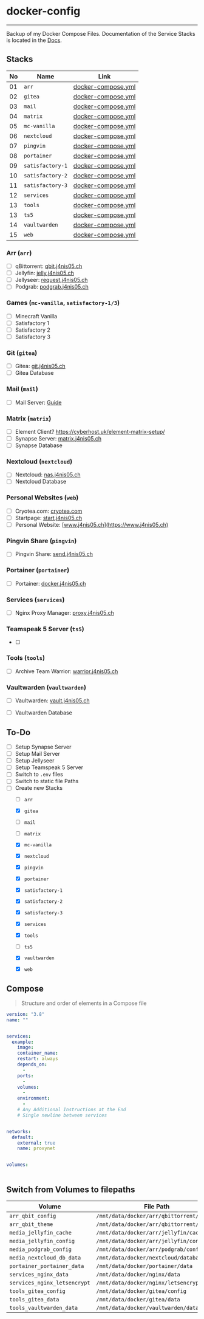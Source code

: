 # docker-config
---
Backup of my Docker Compose Files.
Documentation of the Service Stacks is located in the [Docs](docs/README.md).


## Stacks
| No | Name             | Link                                                           |
| -- | ---------------- | -------------------------------------------------------------- |
| 01 | `arr`            | [docker-compose.yml](stacks/arr/docker-compose.yml)            |
| 02 | `gitea`          | [docker-compose.yml](stacks/gitea/docker-compose.yml)          |
| 03 | `mail`           | [docker-compose.yml](stacks/mail/docker-compose.yml)           |
| 04 | `matrix`         | [docker-compose.yml](stacks/matrix/docker-compose.yml)         |
| 05 | `mc-vanilla`     | [docker-compose.yml](stacks/mc-vanilla/docker-compose.yml)     |
| 06 | `nextcloud`      | [docker-compose.yml](stacks/nextcloud/docker-compose.yml)      |
| 07 | `pingvin`        | [docker-compose.yml](stacks/pingvin/docker-compose.yml)        |
| 08 | `portainer`      | [docker-compose.yml](stacks/portainer/docker-compose.yml)      |
| 09 | `satisfactory-1` | [docker-compose.yml](stacks/satisfactory-1/docker-compose.yml) |
| 10 | `satisfactory-2` | [docker-compose.yml](stacks/satisfactory-2/docker-compose.yml) |
| 11 | `satisfactory-3` | [docker-compose.yml](stacks/satisfactory-3/docker-compose.yml) |
| 12 | `services`       | [docker-compose.yml](stacks/services/docker-compose.yml)       |
| 13 | `tools`          | [docker-compose.yml](stacks/tools/docker-compose.yml)          |
| 13 | `ts5`            | [docker-compose.yml](stacks/ts5/docker-compose.yml)            |
| 14 | `vaultwarden`    | [docker-compose.yml](stacks/vaultwarden/docker-compose.yml)    |
| 15 | `web`            | [docker-compose.yml](stacks/web/docker-compose.yml)            |

### Arr (`arr`)
* [ ] qBittorrent:          [qbit.j4nis05.ch](https://qbit.j4nis05.ch)
* [ ] Jellyfin:             [jelly.j4nis05.ch](https://jelly.j4nis05.ch)
* [ ] Jellyseer:            [request.j4nis05.ch](https://request.j4nis05.ch)
* [ ] Podgrab:              [podgrab.j4nis05.ch](https://podgrab.j4nis05.ch)

### Games (`mc-vanilla`, `satisfactory-1/3`)
* [ ] Minecraft Vanilla
* [ ] Satisfactory 1
* [ ] Satisfactory 2
* [ ] Satisfactory 3

### Git (`gitea`)
* [ ] Gitea:                [git.j4nis05.ch](https://git.j4nis05.ch)
* [ ] Gitea Database

### Mail (`mail`)
* [ ] Mail Server:          [Guide](https://www.libe.net/docker-mailserver)

### Matrix (`matrix`)
* [ ] Element Client? https://cyberhost.uk/element-matrix-setup/
* [ ] Synapse Server:       [matrix.j4nis05.ch](https://matrix.j4nis05.ch)
* [ ] Synapse Database

### Nextcloud (`nextcloud`)
* [ ] Nextcloud:            [nas.j4nis05.ch](https://nas.j4nis05.ch)
* [ ] Nextcloud Database

### Personal Websites (`web`)
* [ ] Cryotea.com:          [cryotea.com](http://cryotea.com)
* [ ] Startpage:            [start.j4nis05.ch](https://start.j4nis05.ch)
* [ ] Personal Website:     [www.j4nis05.ch](https://www.j4nis05.ch)

### Pingvin Share (`pingvin`)
* [ ] Pingvin Share:        [send.j4nis05.ch](https://send.j4nis05.ch)

### Portainer (`portainer`)
* [ ] Portainer:            [docker.j4nis05.ch](https://docker.j4nis05.ch)

### Services (`services`)
* [ ] Nginx Proxy Manager:  [proxy.j4nis05.ch](https://proxy.j4nis05.ch)

### Teamspeak 5 Server (`ts5`)
* [ ] 

### Tools (`tools`)
* [ ] Archive Team Warrior: [warrior.j4nis05.ch](https://warrior.j4nis05.ch)

### Vaultwarden (`vaultwarden`)
* [ ] Vaultwarden:          [vault.j4nis05.ch](https://vault.j4nis05.ch)
* [ ] Vaultwarden Database


## To-Do
* [ ] Setup Synapse Server
* [ ] Setup Mail Server
* [ ] Setup Jellyseer
* [ ] Setup Teamspeak 5 Server
* [ ] Switch to `.env` files
* [ ] Switch to static file Paths
* [ ] Create new Stacks
  * [ ] `arr`
  * [X] `gitea`
  * [ ] `mail`
  * [ ] `matrix`
  * [X] `mc-vanilla`
  * [X] `nextcloud`
  * [X] `pingvin`
  * [X] `portainer`
  * [X] `satisfactory-1`
  * [X] `satisfactory-2`
  * [X] `satisfactory-3`
  * [X] `services`
  * [X] `tools`
  * [ ] `ts5`
  * [X] `vaultwarden`
  * [X] `web`


## Compose
> Structure and order of elements in a Compose file

```yaml
version: "3.8"
name: ""


services:
  example:
    image: 
    container_name: 
    restart: always
    depends_on:
      - 
    ports:
      - 
    volumes:
      - 
    environment:
      - 
    # Any Additional Instructions at the End
    # Single newline between services


networks:
  default:
    external: true
    name: proxynet


volumes:
  

```


## Switch from Volumes to filepaths
| Volume                       | File Path                                 |
| ---------------------------- | ----------------------------------------- |
| `arr_qbit_config`            | `/mnt/data/docker/arr/qbittorrent/config` |
| `arr_qbit_theme`             | `/mnt/data/docker/arr/qbittorrent/theme`  |
| `media_jellyfin_cache`       | `/mnt/data/docker/arr/jellyfin/cache`     |
| `media_jellyfin_config`      | `/mnt/data/docker/arr/jellyfin/config`    |
| `media_podgrab_config`       | `/mnt/data/docker/arr/podgrab/config`     |
| `media_nextcloud_db_data`    | `/mnt/data/docker/nextcloud/database`     |
| `portainer_portainer_data`   | `/mnt/data/docker/portainer/data`         |
| `services_nginx_data`        | `/mnt/data/docker/nginx/data`             |
| `services_nginx_letsencrypt` | `/mnt/data/docker/nginx/letsencrypt`      |
| `tools_gitea_config`         | `/mnt/data/docker/gitea/config`           |
| `tools_gitea_data`           | `/mnt/data/docker/gitea/data`             |
| `tools_vaultwarden_data`     | `/mnt/data/docker/vaultwarden/data`       |
